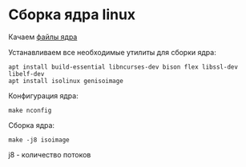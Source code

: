 # Сборка ядра linux

Качаем [файлы ядра]([https://www.kernel.org/)
    
Устанавливаем все необходимые утилиты для сборки ядра:
    
    apt install build-essential libncurses-dev bison flex libssl-dev libelf-dev
    apt install isolinux genisoimage
    
Конфигурация ядра:

    make nconfig
    
Сборка ядра:

    make -j8 isoimage
    
j8 - количество потоков